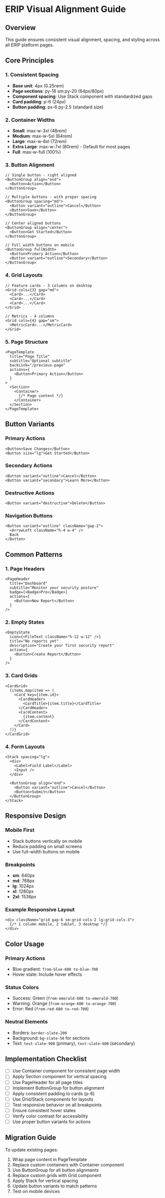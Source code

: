 # ERIP Visual Alignment Guide

## Overview
This guide ensures consistent visual alignment, spacing, and styling across all ERIP platform pages.

## Core Principles

### 1. Consistent Spacing
- **Base unit**: 4px (0.25rem)
- **Page sections**: py-16 sm:py-20 (64px/80px)
- **Component spacing**: Use Stack component with standardized gaps
- **Card padding**: p-6 (24px)
- **Button padding**: px-6 py-2.5 (standard size)

### 2. Container Widths
- **Small**: max-w-3xl (48rem)
- **Medium**: max-w-5xl (64rem)
- **Large**: max-w-6xl (72rem)
- **Extra Large**: max-w-7xl (80rem) - Default for most pages
- **Full**: max-w-full (100%)

### 3. Button Alignment
```tsx
// Single button - right aligned
<ButtonGroup align="end">
  <Button>Action</Button>
</ButtonGroup>

// Multiple buttons - with proper spacing
<ButtonGroup spacing="md">
  <Button variant="outline">Cancel</Button>
  <Button>Save</Button>
</ButtonGroup>

// Center aligned buttons
<ButtonGroup align="center">
  <Button>Get Started</Button>
</ButtonGroup>

// Full width buttons on mobile
<ButtonGroup fullWidth>
  <Button>Primary Action</Button>
  <Button variant="outline">Secondary</Button>
</ButtonGroup>
```

### 4. Grid Layouts
```tsx
// Feature cards - 3 columns on desktop
<Grid cols={3} gap="md">
  <Card>...</Card>
  <Card>...</Card>
  <Card>...</Card>
</Grid>

// Metrics - 4 columns
<Grid cols={4} gap="sm">
  <MetricCard>...</MetricCard>
</Grid>
```

### 5. Page Structure
```tsx
<PageTemplate
  title="Page Title"
  subtitle="Optional subtitle"
  backLink="/previous-page"
  actions={
    <Button>Primary Action</Button>
  }
>
  <Section>
    <Container>
      {/* Page content */}
    </Container>
  </Section>
</PageTemplate>
```

## Button Variants

### Primary Actions
```tsx
<Button>Save Changes</Button>
<Button size="lg">Get Started</Button>
```

### Secondary Actions
```tsx
<Button variant="outline">Cancel</Button>
<Button variant="secondary">Learn More</Button>
```

### Destructive Actions
```tsx
<Button variant="destructive">Delete</Button>
```

### Navigation Buttons
```tsx
<Button variant="outline" className="gap-2">
  <ArrowLeft className="h-4 w-4" />
  Back
</Button>
```

## Common Patterns

### 1. Page Headers
```tsx
<PageHeader
  title="Dashboard"
  subtitle="Monitor your security posture"
  badge={<Badge>Pro</Badge>}
  actions={
    <Button>New Report</Button>
  }
/>
```

### 2. Empty States
```tsx
<EmptyState
  icon={<FileText className="h-12 w-12" />}
  title="No reports yet"
  description="Create your first security report"
  action={
    <Button>Create Report</Button>
  }
/>
```

### 3. Card Grids
```tsx
<CardGrid>
  {items.map(item => (
    <Card key={item.id}>
      <CardHeader>
        <CardTitle>{item.title}</CardTitle>
      </CardHeader>
      <CardContent>
        {item.content}
      </CardContent>
    </Card>
  ))}
</CardGrid>
```

### 4. Form Layouts
```tsx
<Stack spacing="lg">
  <div>
    <Label>Field Label</Label>
    <Input />
  </div>
  
  <ButtonGroup align="end">
    <Button variant="outline">Cancel</Button>
    <Button>Submit</Button>
  </ButtonGroup>
</Stack>
```

## Responsive Design

### Mobile First
- Stack buttons vertically on mobile
- Reduce padding on small screens
- Use full-width buttons on mobile

### Breakpoints
- **sm**: 640px
- **md**: 768px
- **lg**: 1024px
- **xl**: 1280px
- **2xl**: 1536px

### Example Responsive Layout
```tsx
<div className="grid gap-6 sm:grid-cols-2 lg:grid-cols-3">
  {/* 1 column mobile, 2 tablet, 3 desktop */}
</div>
```

## Color Usage

### Primary Actions
- Blue gradient: `from-blue-600 to-blue-700`
- Hover state: Include hover effects

### Status Colors
- Success: Green (`from-emerald-600 to-emerald-700`)
- Warning: Orange (`from-orange-600 to-orange-700`)
- Error: Red (`from-red-600 to-red-700`)

### Neutral Elements
- Borders: `border-slate-200`
- Background: `bg-slate-50` for sections
- Text: `text-slate-900` (primary), `text-slate-600` (secondary)

## Implementation Checklist

- [ ] Use Container component for consistent page width
- [ ] Apply Section component for vertical spacing
- [ ] Use PageHeader for all page titles
- [ ] Implement ButtonGroup for button alignment
- [ ] Apply consistent padding to cards (p-6)
- [ ] Use Grid/Stack components for layouts
- [ ] Test responsive behavior on all breakpoints
- [ ] Ensure consistent hover states
- [ ] Verify color contrast for accessibility
- [ ] Use proper button variants for actions

## Migration Guide

To update existing pages:

1. Wrap page content in PageTemplate
2. Replace custom containers with Container component
3. Use ButtonGroup for all button alignments
4. Replace custom grids with Grid component
5. Apply Stack for vertical spacing
6. Update button variants to match patterns
7. Test on mobile devices